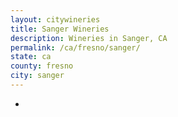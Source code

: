 ```yaml
---
layout: citywineries
title: Sanger Wineries
description: Wineries in Sanger, CA
permalink: /ca/fresno/sanger/
state: ca
county: fresno
city: sanger
---
```

-
